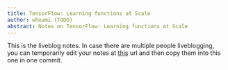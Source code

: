 ```yaml
---
title: TensorFlow: Learning functions at Scale
author: whoami (TODO)
abstract: Notes on TensorFlow: Learning functions at Scale
---
```


This is the liveblog notes.  In case there are multiple
people liveblogging, you can temporarily edit your notes
at [this](tensorflow--learning/template.md) url and then copy them into this one in one
commit.
